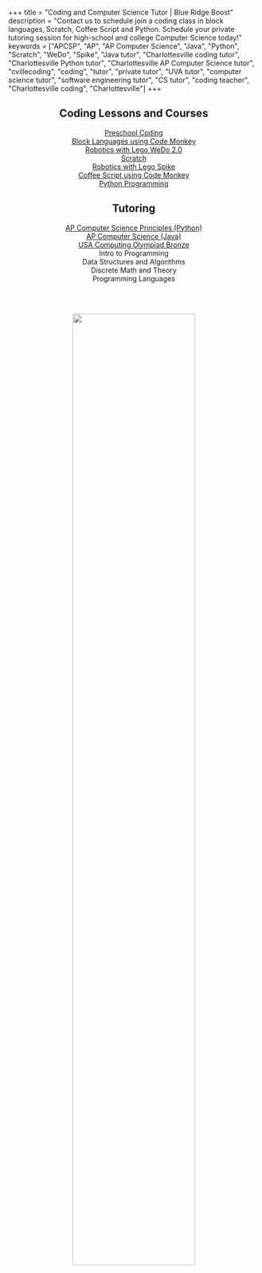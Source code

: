 +++
title = "Coding and Computer Science Tutor | Blue Ridge Boost"
description = "Contact us to schedule join a coding class in block languages, Scratch, Coffee Script and Python. Schedule your private tutoring session for high-school and college Computer Science today!" 
keywords = ["APCSP", "AP", "AP Computer Science",  "Java", "Python", "Scratch", "WeDo", "Spike", "Java tutor", "Charlottesville coding tutor", "Charlottesville Python tutor", "Charlottesville AP Computer Science tutor", "cvillecoding", "coding", "tutor", "private tutor", "UVA tutor", "computer science tutor", "software engineering tutor", "CS tutor", "coding teacher", "Charlottesville coding", "Charlottesville"]
+++

<center>
  <div class="row">
    <div class="col-sm-6 right">
        <h2>Coding Lessons and Courses</h2>

  <div class="hangingspaced"><a href="/preschool">Preschool Coding</a></div>
  <div class="hangingspaced"><a href="/k2">Block Languages using Code Monkey</a></div>
  <div class="hangingspaced"><a href="/wedo">Robotics with Lego WeDo 2.0</a></div>
  <div class="hangingspaced"><a href="/scratch">Scratch</a></div>
  <div class="hangingspaced"><a href="/spike">Robotics with Lego Spike</a></div>
  <div class="hangingspaced"><a href="/upper_elementary">Coffee Script using Code Monkey</a></div>
  <div class="hangingspaced"><a href="/python_ms">Python Programming</a></div>
  </div>

<div class="col-sm-6 right">
       <h2>Tutoring</h2>


 <div class="hangingspaced"><a href="/apcsp">AP Computer Science Principles (Python)</a></div>
 <div class="hangingspaced"><a href="/apcs">AP Computer Science (Java)</a></div>
 <div class="hangingspaced"><a href="/usaco">USA Computing Olympiad Bronze</a></div>
<!--<h3>College-Level Courses</h3>-->
  <div class="hangingspaced">Intro to Programming</div>
  <div class="hangingspaced">Data Structures and Algorithms</div>
  <div class="hangingspaced">Discrete Math and Theory</div>
  <div class="hangingspaced">Programming Languages</div>
</div>
</div>


<p><br></br></p>


<img src="/images/carousel/dorinateaching.jpg" width="70%">

<p><br></br></b>

</center>
